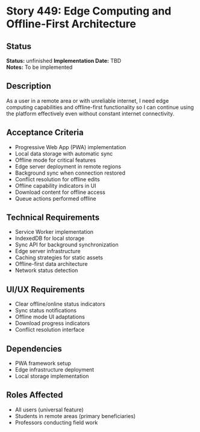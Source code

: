 # Story 449: Edge Computing and Offline-First Architecture

## Status
**Status:** unfinished
**Implementation Date:** TBD  
**Notes:** To be implemented

## Description
As a user in a remote area or with unreliable internet, I need edge computing capabilities and offline-first functionality so I can continue using the platform effectively even without constant internet connectivity.

## Acceptance Criteria
- Progressive Web App (PWA) implementation
- Local data storage with automatic sync
- Offline mode for critical features
- Edge server deployment in remote regions
- Background sync when connection restored
- Conflict resolution for offline edits
- Offline capability indicators in UI
- Download content for offline access
- Queue actions performed offline

## Technical Requirements
- Service Worker implementation
- IndexedDB for local storage
- Sync API for background synchronization
- Edge server infrastructure
- Caching strategies for static assets
- Offline-first data architecture
- Network status detection

## UI/UX Requirements
- Clear offline/online status indicators
- Sync status notifications
- Offline mode UI adaptations
- Download progress indicators
- Conflict resolution interface

## Dependencies
- PWA framework setup
- Edge infrastructure deployment
- Local storage implementation

## Roles Affected
- All users (universal feature)
- Students in remote areas (primary beneficiaries)
- Professors conducting field work
